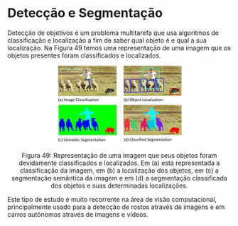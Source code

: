 # Detecção e Segmentação

Detecção de objetivos é um problema multitarefa que usa algoritmos de classificação e localização a
fim de saber qual objeto é e qual a sua localização. Na Figura 49 temos uma representação de uma
imagem que os objetos presentes foram classificados e localizados.

<p align="center">
  <img src="./img/49.png">
</p>

<p align="center">
Figura 49: Representação de uma imagem que seus objetos foram devidamente classificados e localizados. Em (a)
está representada a classificação da imagem, em (b) a localização dos objetos, em (c) a segmentação semântica da
imagem e em (d) a segmentação classificada dos objetos e suas determinadas localizações.
</p>

Este tipo de estudo é muito recorrente na área de visão computacional, principalmente usado para a
detecção de rostos através de imagens e em carros autônomos através de imagens e vídeos.
